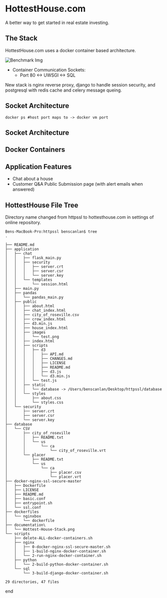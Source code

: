 # HottestHouse.com

A better way to get started in real estate investing.


## The Stack
HottestHouse.com uses a docker container based architecture.

![Benchmark Img](https://github.com/benscanlan/httpssl/blob/master/documentation%20/Hottest-House-Stack.png?raw=true)

* Container Communication Sockets:
  * Port 80 <-> UWSGI <-> SQL

New stack is nginx reverse proxy, django to handle session security, and postgresql with redis cache and celery message queing. 

## Socket Architecture

    docker ps #host port maps to -> docker vm port

## Socket Architecture


## Docker Containers

## Application Features

* Chat about a house
* Customer Q&A Public Submission page (with alert emails when answered) 


## HottestHouse File Tree

Directory name changed from httpssl to hottesthouse.com in settings of online repository. 

    Bens-MacBook-Pro:httpssl benscanlan$ tree
    .

    ├── README.md
    ├── application
    │   ├── chat
    │   │   ├── flask_main.py
    │   │   ├── security
    │   │   │   ├── server.crt
    │   │   │   ├── server.csr
    │   │   │   └── server.key
    │   │   └── templates
    │   │       └── session.html
    │   ├── main.py
    │   ├── pandas
    │   │   └── pandas_main.py
    │   ├── public
    │   │   ├── about.html
    │   │   ├── chat_index.html
    │   │   ├── city_of_roseville.csv
    │   │   ├── crow_index.html
    │   │   ├── d3.min.js
    │   │   ├── house_index.html
    │   │   ├── images
    │   │   │   └── test.png
    │   │   ├── index.html
    │   │   ├── scripts
    │   │   │   ├── d3
    │   │   │   │   ├── API.md
    │   │   │   │   ├── CHANGES.md
    │   │   │   │   ├── LICENSE
    │   │   │   │   ├── README.md
    │   │   │   │   ├── d3.js
    │   │   │   │   └── d3.min.js
    │   │   │   └── test.js
    │   │   ├── static
    │   │   │   └── database -> /Users/benscanlan/Desktop/httpssl/database
    │   │   └── styles
    │   │       ├── about.css
    │   │       └── styles.css
    │   └── security
    │       ├── server.crt
    │       ├── server.csr
    │       └── server.key
    ├── database
    │   └── CSV
    │       ├── city_of_roseville
    │       │   ├── README.txt
    │       │   └── us
    │       │       └── ca
    │       │           └── city_of_roseville.vrt
    │       └── placer
    │           ├── README.txt
    │           └── us
    │               └── ca
    │                   ├── placer.csv
    │                   └── placer.vrt
    ├── docker-nginx-ssl-secure-master
    │   ├── Dockerfile
    │   ├── LICENSE
    │   ├── README.md
    │   ├── basic.conf
    │   ├── entrypoint.sh
    │   └── ssl.conf
    ├── dockerfiles
    │   └── nginxbox
    │       └── dockerfile
    ├── documentation\
    │   └── Hottest-House-Stack.png
    └── scripts
        ├── delete-ALL-docker-containers.sh
        ├── nginx
        │   ├── 0-docker-nginx-ssl-secure-master.sh
        │   ├── 1-build-nginx-docker-container.sh
        │   └── 2-run-nginx-docker-container.sh
        ├── python
        │   └── 2-build-python-docker-container.sh
        └── sql
            └── 3-build-django-docker-container.sh

    29 directories, 47 files

end
